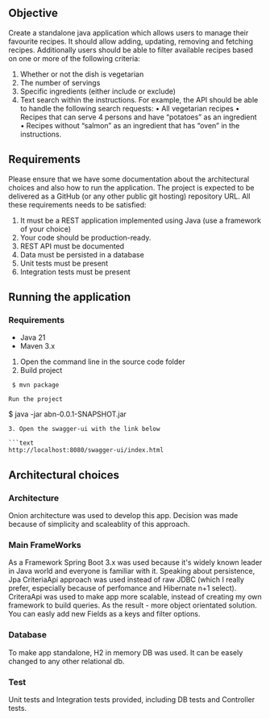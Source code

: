 ## Objective
Create a standalone java application which allows users to manage their favourite recipes. It should
allow adding, updating, removing and fetching recipes. Additionally users should be able to filter
available recipes based on one or more of the following criteria:
1. Whether or not the dish is vegetarian
2. The number of servings
3. Specific ingredients (either include or exclude)
4. Text search within the instructions.
For example, the API should be able to handle the following search requests:
• All vegetarian recipes
• Recipes that can serve 4 persons and have “potatoes” as an ingredient
• Recipes without “salmon” as an ingredient that has “oven” in the instructions.
## Requirements
Please ensure that we have some documentation about the architectural choices and also how to
run the application. The project is expected to be delivered as a GitHub (or any other public git
hosting) repository URL.
All these requirements needs to be satisfied:
1. It must be a REST application implemented using Java (use a framework of your choice)
2. Your code should be production-ready.
3. REST API must be documented
4. Data must be persisted in a database
5. Unit tests must be present
6. Integration tests must be present

## Running the application
### Requirements
- Java 21
- Maven 3.x
1. Open the command line in the source code folder
2. Build project
 ```
  $ mvn package
  ```
  ```
Run the project
  ```
  $ java -jar abn-0.0.1-SNAPSHOT.jar
  ```
3. Open the swagger-ui with the link below

```text
http://localhost:8080/swagger-ui/index.html
```

## Architectural choices
### Architecture
Onion architecture was used to develop this app. Decision was made because of simplicity and scaleablity of this approach.
### Main FrameWorks
As a Framework Spring Boot 3.x was used because it's widely known leader in Java world and everyone is familiar with it.
Speaking about persistence, Jpa CriteriaApi approach was used instead of raw JDBC (which I really prefer, especially because of perfomance and Hibernate n+1 select).
CriteraApi was used to make app more scalable, instead of creating my own framework to build queries. As the result - more object orientated solution.
You can easly add new Fields as a keys and filter options.
### Database
To make app standalone, H2 in memory DB was used. It can be easely changed to any other relational db.
### Test
Unit tests and Integration tests provided, including DB tests and Controller tests.
